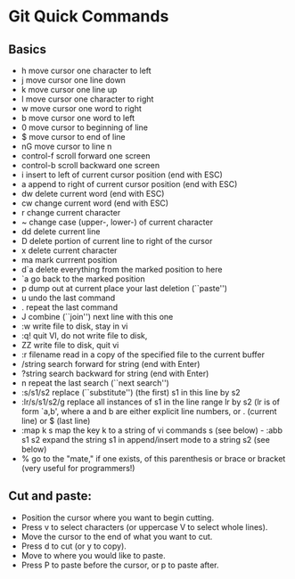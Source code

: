 # Git Quick Commands

## Basics
-  h              move cursor one character to left
- j              move cursor one line down
- k              move cursor one line up
- l              move cursor one character to right
- w              move cursor one word to right
- b              move cursor one word to left
- 0              move cursor to beginning of line
- $              move cursor to end of line
- nG             move cursor to line n
- control-f      scroll forward one screen
- control-b      scroll backward one screen
- i              insert to left of current cursor position (end with ESC)
- a              append to right of current cursor position (end with ESC)
- dw             delete current word (end with ESC)
- cw             change current word (end with ESC)
- r              change current character
- ~              change case (upper-, lower-) of current character
- dd             delete current line
- D              delete portion of current line to right of the cursor
- x              delete current character
- ma             mark currrent position
- d`a            delete everything from the marked position to here
- `a             go back to the marked position
- p              dump out at current place your last deletion (``paste'')
- u              undo the last command
- .              repeat the last command
- J              combine (``join'') next line with this one
- :w             write file to disk, stay in vi
- :q!            quit VI, do not write file to disk,
- ZZ             write file to disk, quit vi
- :r filename    read in a copy of the specified file to the current buffer
- /string        search forward for string (end with Enter)
- ?string        search backward for string (end with Enter)
- n              repeat the last search (``next search'')
- :s/s1/s2       replace (``substitute'') (the first) s1 in this line by s2
- :lr/s/s1/s2/g  replace all instances of s1 in the line range lr by s2 (lr is of form `a,b', where a and b are either explicit line numbers, or . (current line) or $ (last line)
- :map k s       map the key k to a string of vi commands s (see below) - :abb s1 s2     expand the string s1 in append/insert mode to a string s2 (see below)
- %              go to the "mate," if one exists, of this parenthesis or brace or bracket (very useful for programmers!)

## Cut and paste:

- Position the cursor where you want to begin cutting.
- Press v to select characters (or uppercase V to select whole lines).
- Move the cursor to the end of what you want to cut.
- Press d to cut (or y to copy).
- Move to where you would like to paste.
- Press P to paste before the cursor, or p to paste after.
